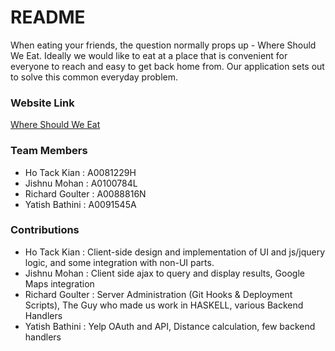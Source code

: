 # README #


When eating your friends, the question normally props up - Where Should We Eat. Ideally we would like to eat at a place that is convenient for everyone to reach and easy to get back home from. Our application sets out to solve this common everyday problem.


### Website Link ###
[Where Should We Eat](http://54.169.54.108/static/html/index.html)


### Team Members ###
* Ho Tack Kian : A0081229H
* Jishnu Mohan : A0100784L
* Richard Goulter : A0088816N
* Yatish Bathini : A0091545A


### Contributions ###

* Ho Tack Kian : Client-side design and implementation of UI and js/jquery logic, and some integration with non-UI parts.
* Jishnu Mohan : Client side ajax to query and display results, Google Maps integration
* Richard Goulter : Server Administration (Git Hooks & Deployment Scripts), The Guy who made us work in HASKELL, various Backend Handlers
* Yatish Bathini : Yelp OAuth and API, Distance calculation, few backend handlers